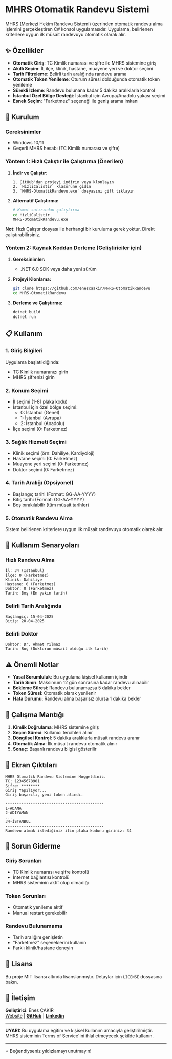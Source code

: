 # MHRS Otomatik Randevu Sistemi

MHRS (Merkezi Hekim Randevu Sistemi) üzerinden otomatik randevu alma işlemini gerçekleştiren C# konsol uygulamasıdır. Uygulama, belirlenen kriterlere uygun ilk müsait randevuyu otomatik olarak alır.

## ✨ Özellikler

- **Otomatik Giriş**: TC Kimlik numarası ve şifre ile MHRS sistemine giriş
- **Akıllı Seçim**: İl, ilçe, klinik, hastane, muayene yeri ve doktor seçimi
- **Tarih Filtreleme**: Belirli tarih aralığında randevu arama
- **Otomatik Token Yenileme**: Oturum süresi dolduğunda otomatik token yenileme
- **Sürekli İzleme**: Randevu bulunana kadar 5 dakika aralıklarla kontrol
- **İstanbul Özel Bölge Desteği**: İstanbul için Avrupa/Anadolu yakası seçimi
- **Esnek Seçim**: "Farketmez" seçeneği ile geniş arama imkanı

## 🚀 Kurulum

### Gereksinimler

- Windows 10/11
- Geçerli MHRS hesabı (TC Kimlik numarası ve şifre)

### Yöntem 1: Hızlı Çalıştır ile Çalıştırma (Önerilen)

1. **İndir ve Çalıştır:**
   ```
   1. GitHub'dan projeyi indirin veya klonlayın
   2. `HizliCalistir` klasörüne gidin
   3. `MHRS-OtomatikRandevu.exe` dosyasını çift tıklayın
   ```

2. **Alternatif Çalıştırma:**
   ```bash
   # Komut satırından çalıştırma
   cd HizliCalistir
   MHRS-OtomatikRandevu.exe
   ```

**Not:** Hızlı Çalıştır dosyası ile herhangi bir kuruluma gerek yoktur. Direkt çalıştırabilirsiniz.

### Yöntem 2: Kaynak Koddan Derleme (Geliştiriciler için)

1. **Gereksinimler:**
   - .NET 6.0 SDK veya daha yeni sürüm

2. **Projeyi Klonlama:**
   ```bash
   git clone https://github.com/enescaakir/MHRS-OtomatikRandevu
   cd MHRS-OtomatikRandevu
   ```

3. **Derleme ve Çalıştırma:**
   ```bash
   dotnet build
   dotnet run
   ```

## 📋 Kullanım

### 1. Giriş Bilgileri
Uygulama başlatıldığında:
- TC Kimlik numaranızı girin
- MHRS şifrenizi girin

### 2. Konum Seçimi
- İl seçimi (1-81 plaka kodu)
- İstanbul için özel bölge seçimi:
  - 0: İstanbul (Genel)
  - 1: İstanbul (Avrupa)
  - 2: İstanbul (Anadolu)
- İlçe seçimi (0: Farketmez)

### 3. Sağlık Hizmeti Seçimi
- Klinik seçimi (örn: Dahiliye, Kardiyoloji)
- Hastane seçimi (0: Farketmez)
- Muayene yeri seçimi (0: Farketmez)
- Doktor seçimi (0: Farketmez)

### 4. Tarih Aralığı (Opsiyonel)
- Başlangıç tarihi (Format: GG-AA-YYYY)
- Bitiş tarihi (Format: GG-AA-YYYY)
- Boş bırakılabilir (tüm müsait tarihler)

### 5. Otomatik Randevu Alma
Sistem belirlenen kriterlere uygun ilk müsait randevuyu otomatik olarak alır.

## 🎯 Kullanım Senaryoları

### Hızlı Randevu Alma
```
İl: 34 (İstanbul)
İlçe: 0 (Farketmez)
Klinik: Dahiliye
Hastane: 0 (Farketmez)
Doktor: 0 (Farketmez)
Tarih: Boş (En yakın tarih)
```

### Belirli Tarih Aralığında
```
Başlangıç: 15-04-2025
Bitiş: 20-04-2025
```

### Belirli Doktor
```
Doktor: Dr. Ahmet Yılmaz
Tarih: Boş (Doktorun müsait olduğu ilk tarih)
```

## ⚠️ Önemli Notlar

- **Yasal Sorumluluk**: Bu uygulama kişisel kullanım içindir
- **Tarih Sınırı**: Maksimum 12 gün sonrasına kadar randevu alınabilir
- **Bekleme Süresi**: Randevu bulunamazsa 5 dakika bekler
- **Token Süresi**: Otomatik olarak yenilenir
- **Hata Durumu**: Randevu alma başarısız olursa 1 dakika bekler

## 🔄 Çalışma Mantığı

1. **Kimlik Doğrulama**: MHRS sistemine giriş
2. **Seçim Süreci**: Kullanıcı tercihleri alınır
3. **Döngüsel Kontrol**: 5 dakika aralıklarla müsait randevu aranır
4. **Otomatik Alma**: İlk müsait randevu otomatik alınır
5. **Sonuç**: Başarılı randevu bilgisi gösterilir

## 📱 Ekran Çıktıları

```
MHRS Otomatik Randevu Sistemine Hoşgeldiniz.
TC: 12345678901
Şifre: ********
Giriş Yapılıyor...
Giriş başarılı, yeni token alındı.

-------------------------------------------
1-ADANA
2-ADIYAMAN
...
34-İSTANBUL
-------------------------------------------
Randevu almak istediğiniz ilin plaka kodunu giriniz: 34
```

## 🐛 Sorun Giderme

### Giriş Sorunları
- TC Kimlik numarası ve şifre kontrolü
- İnternet bağlantısı kontrolü
- MHRS sisteminin aktif olup olmadığı

### Token Sorunları
- Otomatik yenileme aktif
- Manual restart gerekebilir

### Randevu Bulunamama
- Tarih aralığını genişletin
- "Farketmez" seçeneklerini kullanın
- Farklı klinik/hastane deneyin

## 📝 Lisans

Bu proje MIT lisansı altında lisanslanmıştır. Detaylar için `LICENSE` dosyasına bakın.

## 🔗 İletişim

**Geliştirici**: Enes ÇAKIR     
[Website](https://enescakr.com/) | [**GitHub**](https://github.com/enescaakir) | [**Linkedin**](https://www.linkedin.com/in/enescaakir/)

---

**UYARI:** Bu uygulama eğitim ve kişisel kullanım amacıyla geliştirilmiştir. MHRS sisteminin Terms of Service'ini ihlal etmeyecek şekilde kullanın.

---

⭐ Beğendiyseniz yıldızlamayı unutmayın!
